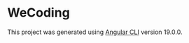 # WeCoding

This project was generated using [Angular CLI](https://github.com/angular/angular-cli) version 19.0.0.
